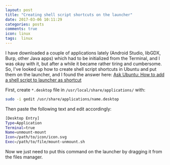 ```yaml
---
layout: post
title: "Creating shell script shortcuts on the launcher"
date: 2017-03-06 10:11:29
categories: posts
comments: true
icon: linux
tags:  linux
---
```


I have downloaded a couple of applications lately (Android Studio, libGDX, Burp, other Java apps) which had to be initialized from the Terminal, and I was okay with it, but after a while it became rather tiring and cumbersome. So, I've looked up how to create shell script shortcuts in Ubuntu and put them on the launcher, and I found the answer here: [Ask Ubuntu: How to add a shell script to launcher as shortcut](http://askubuntu.com/questions/141229/how-to-add-a-shell-script-to-launcher-as-shortcut)

First, create `*.desktop` file in `/usr/local/share/applications/` with:

```bash
sudo -i gedit /usr/share/applications/name.desktop
```

Then paste the following text and edit accordingly:

```bash
[Desktop Entry]
Type=Application
Terminal=true
Name=unmount-mount
Icon=/path/to/icon/icon.svg
Exec=/path/to/file/mount-unmount.sh
```

Now we just need to put this command on the launcher by dragging it from the files manager.